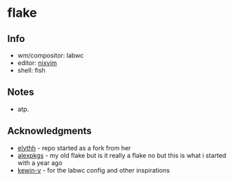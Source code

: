 # flake

## Info

- wm/compositor: labwc
- editor: [nixvim](https://github.com/qfumbled/nixvim)
- shell: fish
## Notes
- atp.

## Acknowledgments
- [elythh](https://github.com/elythh/flake) - repo started as a fork from her
- [alexpkgs](https://github.com/alexpkgs/glflake) - my old flake but is it really a flake no but this is what i started with a year ago
- [kewin-y](https://github.com/kewin-y) - for the labwc config and other inspirations
